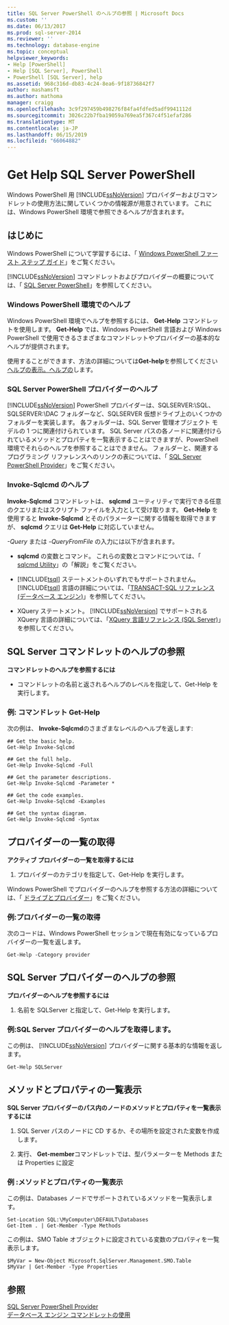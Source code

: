 ```yaml
---
title: SQL Server PowerShell のヘルプの参照 | Microsoft Docs
ms.custom: ''
ms.date: 06/13/2017
ms.prod: sql-server-2014
ms.reviewer: ''
ms.technology: database-engine
ms.topic: conceptual
helpviewer_keywords:
- Help [PowerShell]
- Help [SQL Server], PowerShell
- PowerShell [SQL Server], help
ms.assetid: 968c316d-db83-4c24-8ea6-9f18736842f7
author: mashamsft
ms.author: mathoma
manager: craigg
ms.openlocfilehash: 3c9f297459b498276f84fa4fdfed5adf9941112d
ms.sourcegitcommit: 3026c22b7fba19059a769ea5f367c4f51efaf286
ms.translationtype: MT
ms.contentlocale: ja-JP
ms.lasthandoff: 06/15/2019
ms.locfileid: "66064882"
---
```

# <a name="get-help-sql-server-powershell"></a>Get Help SQL Server PowerShell
  Windows PowerShell 用 [!INCLUDE[ssNoVersion](../includes/ssnoversion-md.md)] プロバイダーおよびコマンドレットの使用方法に関していくつかの情報源が用意されています。 これには、Windows PowerShell 環境で参照できるヘルプが含まれます。  
  
## <a name="before-you-begin"></a>はじめに  
 Windows PowerShell について学習するには、「 [Windows PowerShell ファースト ステップ ガイド](https://technet.microsoft.com/library/hh857337.aspx)」をご覧ください。  
  
 [!INCLUDE[ssNoVersion](../includes/ssnoversion-md.md)] コマンドレットおよびプロバイダーの概要については、「 [SQL Server PowerShell](../powershell/sql-server-powershell.md)」を参照してください。  
  
### <a name="help-in-the-windows-powershell-environment"></a>Windows PowerShell 環境でのヘルプ  
 Windows PowerShell 環境でヘルプを参照するには、 **Get-Help** コマンドレットを使用します。 **Get-Help** では、Windows PowerShell 言語および Windows PowerShell で使用できるさまざまなコマンドレットやプロバイダーの基本的なヘルプが提供されます。  
  
 使用することができます、方法の詳細については**Get-help**を参照してください[ヘルプの表示。ヘルプの](https://go.microsoft.com/fwlink/?LinkId=102136)します。  
  
### <a name="sql-server-powershell-provider-help"></a>SQL Server PowerShell プロバイダーのヘルプ  
 [!INCLUDE[ssNoVersion](../includes/ssnoversion-md.md)] PowerShell プロバイダーは、SQLSERVER:\SQL、SQLSERVER:\DAC フォルダーなど、SQLSERVER 仮想ドライブ上のいくつかのフォルダーを実装します。 各フォルダーは、SQL Server 管理オブジェクト モデルの 1 つに関連付けられています。 SQL Server パスの各ノードに関連付けられているメソッドとプロパティを一覧表示することはできますが、PowerShell 環境でそれらのヘルプを参照することはできません。 フォルダーと、関連するプログラミング リファレンスへのリンクの表については、「 [SQL Server PowerShell Provider](../powershell/sql-server-powershell-provider.md)」をご覧ください。  
  
### <a name="invoke-sqlcmd-help"></a>Invoke-Sqlcmd のヘルプ  
 **Invoke-Sqlcmd** コマンドレットは、 **sqlcmd** ユーティリティで実行できる任意のクエリまたはスクリプト ファイルを入力として受け取ります。 **Get-Help** を使用すると **Invoke-Sqlcmd** とそのパラメーターに関する情報を取得できますが、 **sqlcmd** クエリは **Get-Help** に対応していません。  
  
 *-Query* または *-QueryFromFile* の入力には以下が含まれます。  
  
-   **sqlcmd** の変数とコマンド。 これらの変数とコマンドについては、「 [sqlcmd Utility](../tools/sqlcmd-utility.md)」の「解説」をご覧ください。  
  
-   [!INCLUDE[tsql](../includes/tsql-md.md)] ステートメントのいずれでもサポートされません。 [!INCLUDE[tsql](../includes/tsql-md.md)] 言語の詳細については、「[TRANSACT-SQL リファレンス &#40;データベース エンジン&#41;](/sql/t-sql/language-reference)」を参照してください。  
  
-   XQuery ステートメント。 [!INCLUDE[ssNoVersion](../includes/ssnoversion-md.md)] でサポートされる XQuery 言語の詳細については、「[XQuery 言語リファレンス &#40;SQL Server&#41;](/sql/xquery/xquery-language-reference-sql-server)」を参照してください。  
  
## <a name="get-help-for-a-sql-server-cmdlet"></a>SQL Server コマンドレットのヘルプの参照  
 **コマンドレットのヘルプを参照するには**  
  
-   コマンドレットの名前と返されるヘルプのレベルを指定して、Get-Help を実行します。  
  
### <a name="example-cmdlet-get-help"></a>例: コマンドレット Get-Help  
 次の例は、 **Invoke-Sqlcmd**のさまざまなレベルのヘルプを返します:  
  
```  
## Get the basic help.  
Get-Help Invoke-Sqlcmd  
  
## Get the full help.  
Get-Help Invoke-Sqlcmd -Full  
  
## Get the parameter descriptions.  
Get-Help Invoke-Sqlcmd -Parameter *  
  
## Get the code examples.  
Get-Help Invoke-Sqlcmd -Examples  
  
## Get the syntax diagram.  
Get-Help Invoke-Sqlcmd -Syntax  
```  
  
## <a name="get-a-list-of-providers"></a>プロバイダーの一覧の取得  
 **アクティブ プロバイダーの一覧を取得するには**  
  
1.  プロバイダーのカテゴリを指定して、Get-Help を実行します。  
  
 Windows PowerShell でプロバイダーのヘルプを参照する方法の詳細については、「 [ドライブとプロバイダー](https://go.microsoft.com/fwlink/?LinkId=102137)」をご覧ください。  
  
### <a name="example-get-a-list-of-providers"></a>例:プロバイダーの一覧の取得  
 次のコードは、Windows PowerShell セッションで現在有効になっているプロバイダーの一覧を返します。  
  
```  
Get-Help -Category provider  
```  
  
## <a name="get-help-about-the-sql-server-provider"></a>SQL Server プロバイダーのヘルプの参照  
 **プロバイダーのヘルプを参照するには**  
  
1.  名前を SQLServer と指定して、Get-Help を実行します。  
  
### <a name="example-get-sql-server-provider-help"></a>例:SQL Server プロバイダーのヘルプを取得します。  
 この例は、 [!INCLUDE[ssNoVersion](../includes/ssnoversion-md.md)] プロバイダーに関する基本的な情報を返します。  
  
```  
Get-Help SQLServer  
```  
  
## <a name="list-methods-and-properties"></a>メソッドとプロパティの一覧表示  
 **SQL Server プロバイダーのパス内のノードのメソッドとプロパティを一覧表示するには**  
  
1.  SQL Server パスのノードに CD するか、その場所を設定された変数を作成します。  
  
2.  実行、 **Get-member**コマンドレットでは、型パラメーターを Methods または Properties に設定  
  
### <a name="examples-listing-methods-and-properties"></a>例 :メソッドとプロパティの一覧表示  
 この例は、Databases ノードでサポートされているメソッドを一覧表示します。  
  
```  
Set-Location SQL:\MyComputer\DEFAULT\Databases  
Get-Item . | Get-Member -Type Methods  
```  
  
 この例は、SMO Table オブジェクトに設定されている変数のプロパティを一覧表示します。  
  
```  
$MyVar = New-Object Microsoft.SqlServer.Management.SMO.Table  
$MyVar | Get-Member -Type Properties  
```  
  
## <a name="see-also"></a>参照  
 [SQL Server PowerShell Provider](../powershell/sql-server-powershell-provider.md)   
 [データベース エンジン コマンドレットの使用](../../2014/database-engine/use-the-database-engine-cmdlets.md)  
  
  
